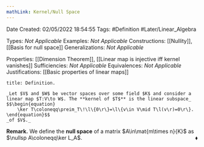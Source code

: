 ```yaml
---
mathLink: Kernel/Null Space
---
```


<div class="topSpace"></div>

Date Created: 02/05/2022 18:54:55
Tags: #Definition #Later/Linear_Algebra

Types: _Not Applicable_
Examples: _Not Applicable_
Constructions: [[Nullity]], [[Basis for null space]]
Generalizations: _Not Applicable_

Properties: [[Dimension Theorem]], [[Linear map is injective iff kernel vanishes]]
Sufficiencies: _Not Applicable_
Equivalences: _Not Applicable_
Justifications: [[Basic properties of linear maps]]

``` ad-Definition
title: Definition.

_Let $V$ and $W$ be vector spaces over some field $K$ and consider a linear map $T:V\to W$. The **kernel of $T$** is the linear subspace_
$$\begin{equation}
    \ker T\coloneqq\preim_T\!\l\{0\r\}=\l\{v\in V\mid T\l(v\r)=0\r\}.
\end{equation}$$
_of $V$._

```

**Remark.** We define the **null space** of a matrix $A\in\mat{m\times n}{K}$ as $\nullsp A\coloneqq\ker L_A$.<span style="float:right;">$\blacklozenge$</span>
